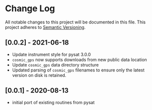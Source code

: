 # Change Log
All notable changes to this project will be documented in this file.
This project adheres to [Semantic Versioning](http://semver.org/).

## [0.0.2] - 2021-06-18
- Update instrument style for pysat 3.0.0
- `cosmic_gps` now supports downloads from new public data location
- Update `cosmic_gps` data directory structure
- Updated parsing of `cosmic_gps` filenames to ensure only the latest
  version on disk is retained.

## [0.0.1] - 2020-08-13
- initial port of existing routines from pysat
